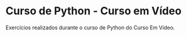 # Curso de Python - Curso em Vídeo
  Exercícios realizados durante o curso de Python do Curso Em Vídeo.
